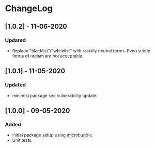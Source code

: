 # ChangeLog

## [1.0.2] - 11-06-2020

### Updated

- Replace "blacklist"/"whitelist" with racially neutral terms. Even subtle forms of racism are not acceptable.

## [1.0.1] - 11-05-2020

### Updated

- minimist package sec vulnerability update.

## [1.0.0] - 09-05-2020

### Added

- Initial package setup using [microbundle](https://github.com/developit/microbundle).
- Unit tests.

